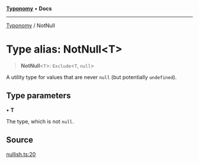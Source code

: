 [**Typonomy**](../README.md) • **Docs**

***

[Typonomy](../globals.md) / NotNull

# Type alias: NotNull\<T\>

> **NotNull**\<`T`\>: `Exclude`\<`T`, `null`\>

A utility type for values that are never `null` (but potentially `undefined`).

## Type parameters

• **T**

The type, which is not `null`.

## Source

[nullish.ts:20](https://github.com/softcraft-development/typonomy/blob/cac11b20828d50b550eeacd6b4954a5f2aa411b3/src/nullish.ts#L20)
